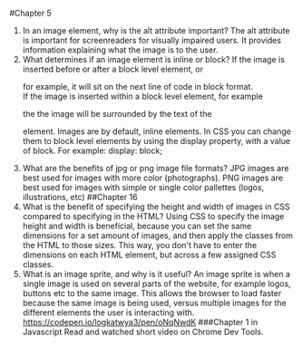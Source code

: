 #Chapter 5
1. In an image element, why is the alt attribute important?
The alt attribute is important for screenreaders for visually impaired users.  It provides information explaining what the image is to the user.
2. What determines if an image element is inline or block?
If the image is inserted before or after a block level element, <h> or <p> for example, it will sit on the next line of code in block format.  
If the image is inserted within a block level element, for example <p> the the image will be surrounded by the text of the <p> element.
Images are by default, inline elements.  In CSS you can change them to block level elements by using the display property, with a value of block.  For example:  display: block;
3. What are the benefits of jpg or png image file formats?
JPG images are best used for images with more color (photographs).
PNG images are best used for images with simple or single color pallettes (logos, illustrations, etc)
##Chapter 16
1. What is the benefit of specifying the height and width of images in CSS compared to specifying in the HTML?
Using CSS to specify the image height and width is beneficial, because you can set the same dimensions for a set amount of images, and then apply the classes from the HTML to those sizes.  This way, you don't have to enter the dimensions on each HTML element, but across a few assigned CSS classes.
2. What is an image sprite, and why is it useful?
An image sprite is when a single image is used on several parts of the website, for example logos, buttons etc to the same image.  This allows the browser to load faster because the same image is being used, versus multiple images for the different elements the user is interacting with.  
https://codepen.io/logkatwya3/pen/oNqNwdK
###Chapter 1 in Javascript
Read and watched short video on Chrome Dev Tools.
